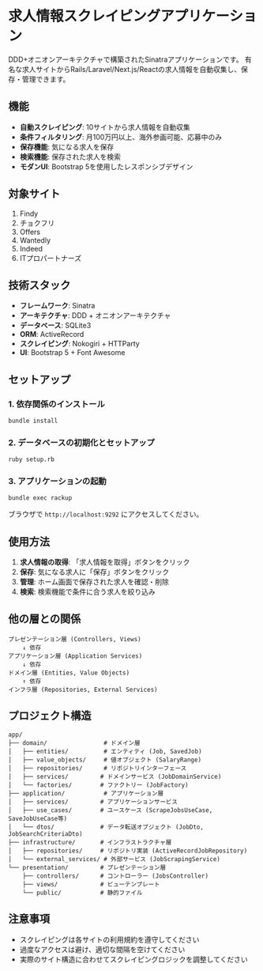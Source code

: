 # 求人情報スクレイピングアプリケーション

DDD+オニオンアーキテクチャで構築されたSinatraアプリケーションです。
有名な求人サイトからRails/Laravel/Next.js/Reactの求人情報を自動収集し、保存・管理できます。

## 機能

- **自動スクレイピング**: 10サイトから求人情報を自動収集
- **条件フィルタリング**: 月100万円以上、海外参画可能、応募中のみ
- **保存機能**: 気になる求人を保存
- **検索機能**: 保存された求人を検索
- **モダンUI**: Bootstrap 5を使用したレスポンシブデザイン

## 対象サイト

1. Findy
2. チョクフリ
3. Offers
4. Wantedly
5. Indeed
6. ITプロパートナーズ

## 技術スタック

- **フレームワーク**: Sinatra
- **アーキテクチャ**: DDD + オニオンアーキテクチャ
- **データベース**: SQLite3
- **ORM**: ActiveRecord
- **スクレイピング**: Nokogiri + HTTParty
- **UI**: Bootstrap 5 + Font Awesome

## セットアップ

### 1. 依存関係のインストール

```bash
bundle install
```

### 2. データベースの初期化とセットアップ

```bash
ruby setup.rb
```

### 3. アプリケーションの起動

```bash
bundle exec rackup
```

ブラウザで `http://localhost:9292` にアクセスしてください。

## 使用方法

1. **求人情報の取得**: 「求人情報を取得」ボタンをクリック
2. **保存**: 気になる求人に「保存」ボタンをクリック
3. **管理**: ホーム画面で保存された求人を確認・削除
4. **検索**: 検索機能で条件に合う求人を絞り込み

## 他の層との関係
```
プレゼンテーション層 (Controllers, Views)
    ↓ 依存
アプリケーション層 (Application Services)
    ↓ 依存  
ドメイン層 (Entities, Value Objects)
    ↑ 依存
インフラ層 (Repositories, External Services)
```

## プロジェクト構造

```
app/
├── domain/                # ドメイン層
│   ├── entities/          # エンティティ (Job, SavedJob)
│   ├── value_objects/     # 値オブジェクト (SalaryRange)
│   ├── repositories/      # リポジトリインターフェース
│   ├── services/         # ドメインサービス (JobDomainService)
│   └── factories/        # ファクトリー (JobFactory)
├── application/           # アプリケーション層
│   ├── services/         # アプリケーションサービス
│   ├── use_cases/        # ユースケース (ScrapeJobsUseCase, SaveJobUseCase等)
│   └── dtos/             # データ転送オブジェクト (JobDto, JobSearchCriteriaDto)
├── infrastructure/       # インフラストラクチャ層
│   ├── repositories/     # リポジトリ実装 (ActiveRecordJobRepository)
│   └── external_services/ # 外部サービス (JobScrapingService)
└── presentation/         # プレゼンテーション層
    ├── controllers/      # コントローラー (JobsController)
    ├── views/            # ビューテンプレート
    └── public/           # 静的ファイル
```

## 注意事項

- スクレイピングは各サイトの利用規約を遵守してください
- 過度なアクセスは避け、適切な間隔を空けてください
- 実際のサイト構造に合わせてスクレイピングロジックを調整してください
